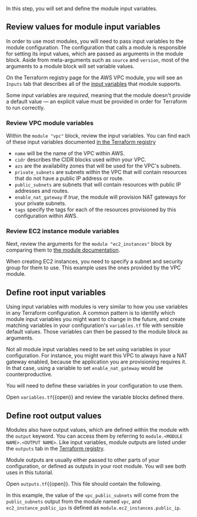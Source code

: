 In this step, you will set and define the module input variables.

## Review values for module input variables

In order to use most modules, you will need to pass input variables to the
module configuration. The configuration that calls a module is responsible for
setting its input values, which are passed as arguments in the module block.
Aside from meta-arguments such as `source` and `version`, most of the arguments 
to a module block will set variable values.

On the Terraform registry page for the AWS VPC module, you
will see an `Inputs` tab that describes all of the [input variables](https://registry.terraform.io/modules/terraform-aws-modules/vpc/aws/2.21.0?tab=inputs)
that module supports.

Some input variables are _required_, meaning that the module doesn't provide a
default value — an explicit value must be provided in order for Terraform to
run correctly.

### Review VPC module variables

Within the `module "vpc"` block, review the input variables. You
can find each of these input variables documented [in the Terraform
registry](https://registry.terraform.io/modules/terraform-aws-modules/vpc/aws/2.21.0?tab=inputs)

- `name` will be the name of the VPC within AWS.
- `cidr` describes the CIDR blocks used within your VPC.
- `azs` are the availability zones that will be used for the VPC's subnets.
- `private_subnets` are subnets within the VPC that will contain resources that
  do not have a public IP address or route.
- `public_subnets` are subnets that will contain resources with public IP
  addresses and routes.
- `enable_nat_gateway` if _true_, the module will provision NAT gateways for
  your private subnets.
- `tags` specify the tags for each of the resources provisioned by this
  configuration within AWS.

### Review EC2 instance module variables

Next, review the arguments for the `module "ec2_instances"` block by
comparing them to [the module
documentation](https://registry.terraform.io/modules/terraform-aws-modules/ec2-instance/aws/2.12.0?tab=inputs).

When creating EC2 instances, you need to specify a subnet and security group for
them to use. This example uses the ones provided by the VPC module.

## Define root input variables

Using input variables with modules is very similar to how you use variables in
any Terraform configuration. A common pattern is to identify which module input
variables you might want to change in the future, and create matching variables
in your configuration's `variables.tf` file with sensible default values. Those
variables can then be passed to the module block as arguments.

Not all module input variables need to be set using variables in your
configuration. For instance, you might want this VPC to always have a NAT
gateway enabled, because the application you are provisioning requires it. In
that case, using a variable to set `enable_nat_gateway` would be
counterproductive.

You will need to define these variables in your configuration to use them.

Open `variables.tf`{{open}} and review the variable blocks defined there.

## Define root output values

Modules also have output values, which are defined within the module with the
`output` keyword. You can access them by referring to `module.<MODULE NAME>.<OUTPUT NAME>`. Like input variables, module outputs are listed under the
`outputs` tab in the [Terraform
registry](https://registry.terraform.io/modules/terraform-aws-modules/vpc/aws/2.21.0?tab=outputs).

Module outputs are usually either passed to other parts of your configuration,
or defined as outputs in your root module. You will see both uses in this tutorial.

Open `outputs.tf`{{open}}. This file should contain the following.

In this example, the value of the `vpc_public_subnets` will come from the
`public_subnets` output from the module named `vpc`, and
`ec2_instance_public_ips` is defined as `module.ec2_instances.public_ip`.